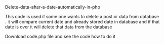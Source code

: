 
Delete-data-after-a-date-automatically-in-php

This code is used if some one wants to delete a post or data from database . it will compare current date and already stored date in database and if that date is over it will delete that data from the database

Download code.php file and see the code how to do it
